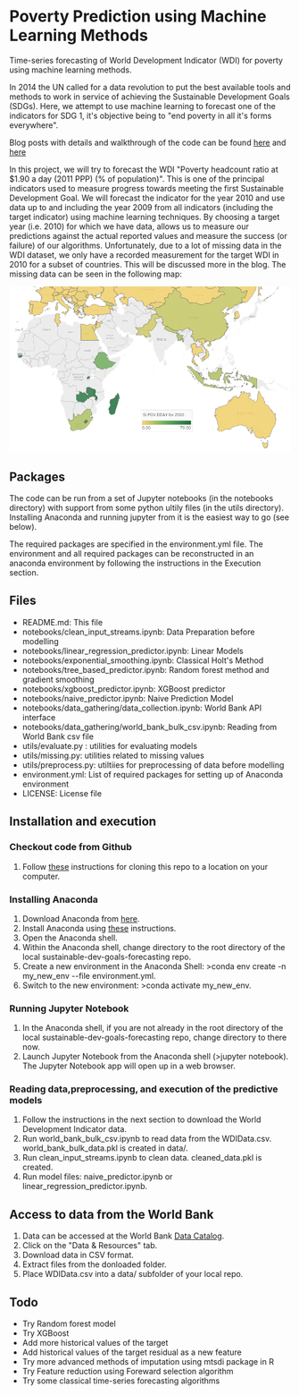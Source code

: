 # Poverty Prediction using Machine Learning Methods 
Time-series forecasting of World Development Indicator (WDI) for poverty using machine learning methods. 

In 2014 the UN called for a data revolution to put the best available tools and methods to work in service of achieving the Sustainable Development Goals (SDGs). Here, we attempt to use machine learning to forecast one of the indicators for SDG 1, it's objective being to "end poverty in all it's forms everywhere".

Blog posts with details and walkthrough of the code can be found [here](https://medium.com/@fergus.oboyle/can-machine-learning-be-used-to-forecast-poverty-c7a54bbd6e6c) and [here](https://medium.com/@fergus.oboyle/classical-time-series-vs-machine-learning-methods-80290850bd5b)

In this project, we will try to forecast the WDI "Poverty headcount ratio at $1.90 a day (2011 PPP) (% of population)". This is one of the principal indicators used to measure progress towards meeting the first Sustainable Development Goal. We will forecast the indicator for the year 2010 and use data up to and including the year 2009 from all indicators (including the target indicator) using machine learning techniques. By choosing a target year (i.e. 2010) for which we have data, allows us to measure our predictions against the actual reported values and measure the success (or failure) of our algorithms. Unfortunately, due to a lot of missing data in the WDI dataset, we only have a recorded measurement for the target WDI in 2010 for a subset of countries. This will be discussed more in the blog. The missing data can be seen in the following map:

![Target Variable for Target year](world_image.png)

## Packages

The code can be run from a set of Jupyter notebooks (in the notebooks directory) with support from some python ultily files (in the utils directory). Installing Anaconda and running jupyter from it is the easiest way to go (see below).

The required packages are specified in the environment.yml file. The environment and all required packages can be reconstructed in an anaconda environment by following the instructions in the Execution section. 

## Files

* README.md: This file    
* notebooks/clean_input_streams.ipynb: Data Preparation before modelling   
* notebooks/linear_regression_predictor.ipynb: Linear Models 
* notebooks/exponential_smoothing.ipynb: Classical Holt's Method
* notebooks/tree_based_predictor.ipynb: Random forest method and gradient smoothing
* notebooks/xgboost_predictor.ipynb: XGBoost predictor
* notebooks/naive_predictor.ipynb: Naive Prediction Model  
* notebooks/data_gathering/data_collection.ipynb: World Bank API interface   
* notebooks/data_gathering/world_bank_bulk_csv.ipynb: Reading from World Bank csv file 
* utils/evaluate.py : utilities for evaluating models  
* utils/missing.py: utilities related to missing values  
* utils/preprocess.py: utiltiies for preprocessing of data before modelling   
* environment.yml: List of required packages for setting up of Anaconda environment  
* LICENSE: License file   

## Installation and execution

### Checkout code from Github

1. Follow [these](https://help.github.com/en/articles/cloning-a-repository) instructions for cloning this repo to a location on your computer.

### Installing Anaconda

1. Download Anaconda from [here](https://www.anaconda.com/distribution/).
2. Install Anaconda using [these](https://docs.anaconda.com/anaconda/install/) instructions.
3. Open the Anaconda shell.
3. Within the Anaconda shell, change directory to the root directory of the local sustainable-dev-goals-forecasting repo.
4. Create a new environment in the Anaconda Shell: >conda env create -n my_new_env --file environment.yml.
5. Switch to the new environment: >conda activate my_new_env.

### Running Jupyter Notebook

1. In the Anaconda shell, if you are not already in the root directory of the local sustainable-dev-goals-forecasting repo, change directory to there now.
2. Launch Jupyter Notebook from the Anaconda shell (>jupyter notebook). The Jupyter Notebook app will open up in a web browser. 

### Reading data,preprocessing, and execution of the predictive models

1. Follow the instructions in the next section to download the World Development Indicator data.
2. Run world_bank_bulk_csv.ipynb to read data from the WDIData.csv. world_bank_bulk_data.pkl is created in data/.
3. Run clean_input_streams.ipynb to clean data. cleaned_data.pkl is created.
4. Run model files: naive_predictor.ipynb or linear_regression_predictor.ipynb.

## Access to data from the World Bank

1. Data can be accessed at the World Bank [Data Catalog](https://datacatalog.worldbank.org/dataset/world-development-indicators).
2. Click on the "Data & Resources" tab.
3. Download data in CSV format.
4. Extract files from the donloaded folder.
5. Place WDIData.csv into a data/ subfolder of your local repo.

## Todo

* Try Random forest model  
* Try XGBoost  
* Add more historical values of the target  
* Add historical values of the target residual  as a new feature  
* Try more advanced methods of imputation using mtsdi package in R  
* Try Feature reduction using Foreward selection algorithm    
* Try some classical time-series forecasting algorithms  

